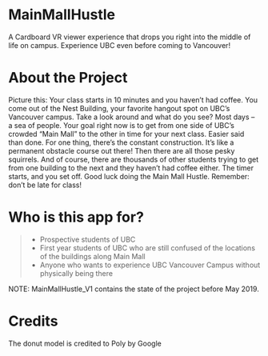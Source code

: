 # MainMallHustle
A Cardboard VR viewer experience that drops you right into the middle of life on campus. Experience UBC even before coming to Vancouver!

# About the Project
Picture this: Your class starts in 10 minutes and you haven’t had coffee. You come out of the Nest Building, your favorite hangout spot on UBC’s Vancouver campus. Take a look around and what do you see? Most days – a sea of people. Your goal right now is to get from one side of UBC’s crowded “Main Mall” to the other in time for your next class. Easier said than done. For one thing, there’s the constant construction. It’s like a permanent obstacle course out there! Then there are all those pesky squirrels. And of course, there are thousands of other students trying to get from one building to the next and they haven’t had coffee either. The timer starts, and you set off. Good luck doing the Main Mall Hustle. Remember: don’t be late for class!

# Who is this app for?
> * Prospective students of UBC
> * First year students of UBC who are still confused of the locations of the buildings along Main Mall
> * Anyone who wants to experience UBC Vancouver Campus without physically being there

NOTE: MainMallHustle_V1 contains the state of the project before May 2019.

# Credits
The donut model is credited to Poly by Google
